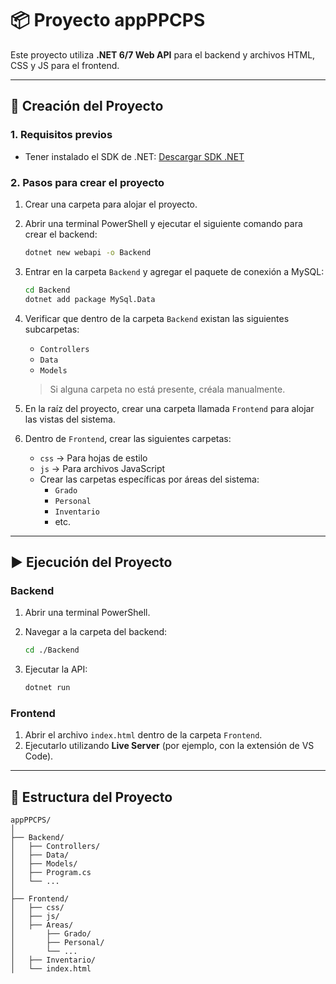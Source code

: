 
# 📦 Proyecto appPPCPS

Este proyecto utiliza **.NET 6/7 Web API** para el backend y archivos HTML, CSS y JS para el frontend.

---

## 🚀 Creación del Proyecto

### 1. Requisitos previos
- Tener instalado el SDK de .NET: [Descargar SDK .NET](https://dotnet.microsoft.com/download)

### 2. Pasos para crear el proyecto

1. Crear una carpeta para alojar el proyecto.
2. Abrir una terminal PowerShell y ejecutar el siguiente comando para crear el backend:

   ```bash
   dotnet new webapi -o Backend
   ```

3. Entrar en la carpeta `Backend` y agregar el paquete de conexión a MySQL:

   ```bash
   cd Backend
   dotnet add package MySql.Data
   ```

4. Verificar que dentro de la carpeta `Backend` existan las siguientes subcarpetas:
   - `Controllers`
   - `Data`
   - `Models`

   > Si alguna carpeta no está presente, créala manualmente.

5. En la raíz del proyecto, crear una carpeta llamada `Frontend` para alojar las vistas del sistema.

6. Dentro de `Frontend`, crear las siguientes carpetas:
   - `css` → Para hojas de estilo
   - `js` → Para archivos JavaScript
   - Crear las carpetas específicas por áreas del sistema:
     - `Grado`
     - `Personal`
     - `Inventario`
     - etc.

---

## ▶️ Ejecución del Proyecto

### Backend

1. Abrir una terminal PowerShell.
2. Navegar a la carpeta del backend:

   ```bash
   cd ./Backend
   ```

3. Ejecutar la API:

   ```bash
   dotnet run
   ```

### Frontend

1. Abrir el archivo `index.html` dentro de la carpeta `Frontend`.
2. Ejecutarlo utilizando **Live Server** (por ejemplo, con la extensión de VS Code).

---

## 📁 Estructura del Proyecto

```
appPPCPS/
│
├── Backend/
│   ├── Controllers/
│   ├── Data/
│   ├── Models/
│   ├── Program.cs
│   └── ...
│
├── Frontend/
│   ├── css/
│   ├── js/
│   ├── Areas/
│       ├── Grado/
│       ├── Personal/
│       └── ...
│   ├── Inventario/
│   └── index.html
```
